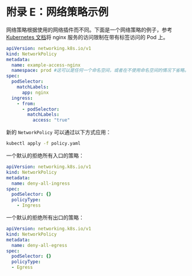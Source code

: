 # 附录 E：网络策略示例

网络策略根据使用的网络插件而不同。下面是一个网络策略的例子，参考 [Kubernetes 文档](https://kubernetes.io/docs/tasks/administer-cluster/declare-network-policy/)将 nginx 服务的访问限制在带有标签访问的 Pod 上。

```yaml
apiVersion: networking.k8s.io/v1
kind: NetworkPolicy
metadata:
  name: example-access-nginx
  namespace: prod #这可以是任何一个命名空间，或者在不使用命名空间的情况下省略。
spec:
  podSelector:
    matchLabels:
      app: nginx
  ingress:
    - from:
      - podSelector:
        matchLabels:
          access: "true"
```

新的 `NetworkPolicy` 可以通过以下方式应用：

```sh
kubectl apply -f policy.yaml
```

一个默认的拒绝所有入口的策略：

```yaml
apiVersion: networking.k8s.io/v1
kind: NetworkPolicy
metadata:
  name: deny-all-ingress
spec:
  podSelector: {}
  policyType:
    - Ingress
```

 一个默认的拒绝所有出口的策略：

```yaml
apiVersion: networking.k8s.io/v1
kind: NetworkPolicy
metadata:
  name: deny-all-egress
spec:
  podSelector: {}
  policyType:
  - Egress
```

